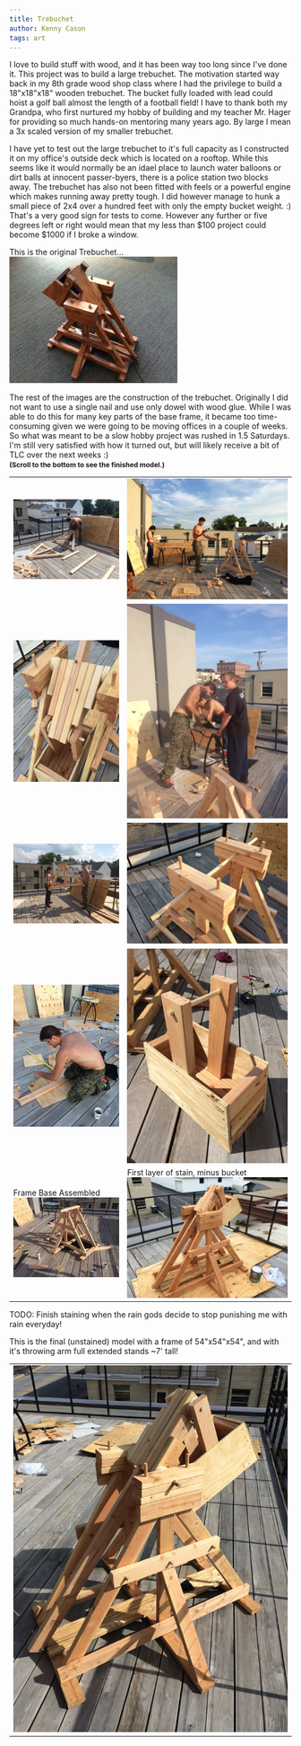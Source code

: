 ```yaml
---
title: Trebuchet
author: Kenny Cason
tags: art
---
```


I love to build stuff with wood, and it has been way too long since I've done it. This project was to build a large trebuchet. The motivation started way back in my 8th grade wood shop class where I had the privilege to build a 18"x18"x18" wooden trebuchet. The bucket fully loaded with lead could hoist a golf ball almost the length of a football field! I have to thank both my Grandpa, who first nurtured my hobby of building and my teacher Mr. Hager for providing so much hands-on mentoring many years ago. By large I mean a 3x scaled version of my smaller trebuchet.

I have yet to test out the large trebuchet to it's full capacity as I constructed it on my office's outside deck which is located on a rooftop. While this seems like it would normally be an idael place to launch water balloons or dirt balls at innocent passer-byers, there is a police station two blocks away. The trebuchet has also not been fitted with feels or a powerful engine which makes running away pretty tough. I did however manage to hunk a small piece of 2x4 over a hundred feet with only the empty bucket weight. :) That's a very good sign for tests to come. However any further or five degrees left or right would mean that my less than $100 project could become $1000 if I broke a window.


This is the original Trebuchet...<br/>
<img src="/images/trebuchet/original_thumb.JPG" width="300"/>

The rest of the images are the construction of the trebuchet. Originally I did not want to use a single nail and use only dowel with wood glue. While I was able to do this for many key parts of the base frame, it became too time-consuming given we were going to be moving offices in a couple of weeks. So what was meant to be a slow hobby project was rushed in 1.5 Saturdays. I'm still very satisfied with how it turned out, but will likely receive a bit of TLC over the next weeks :)
<br/><span style="font-size:12px;"><b>(Scroll to the bottom to see the finished model.)</b></span>

<table>
<tr>
<td>
   <img src="/images/trebuchet/measuring_up_thumb.JPG" width="300"/>
</td><td>
   <img src="/images/trebuchet/building_thumb.JPG" width="300"/>
</td>
</tr>
<tr>
<td>
   <img src="/images/trebuchet/throwing_arm_thumb.JPG" width="300"/>
</td><td>
   <img src="/images/trebuchet/building2_thumb.JPG" width="300"/>
</td>
</tr>
<tr>
<td>
   <img src="/images/trebuchet/frame_holding_thumb.JPG" width="300"/>
</td><td>
   <img src="/images/trebuchet/arm_holder_thumb.JPG" width="300"/>
</td>
</tr>
<tr>
<td>
   <img src="/images/trebuchet/bucket_start_thumb.JPG" width="300"/>
</td><td>
   <img src="/images/trebuchet/bucket_finished_thumb.JPG" width="300"/>
</td>
</tr>
<tr>
<td>
  Frame Base Assembled<br/>
  <img src="/images/trebuchet/frame_thumb.JPG" width="300"/>  
</td><td>
   First layer of stain, minus bucket
   <img src="/images/trebuchet/stain_thumb.JPG" width="300"/>
</td>
</table>

TODO: Finish staining when the rain gods decide to stop punishing me with rain everyday!

This is the final (unstained) model with a frame of 54"x54"x54", and with it's throwing arm full extended stands ~7' tall!
<table>
<tr>
<td>
   <img src="/images/trebuchet/finished_thumb.JPG" width="600"/>
</td>
</tr>
</table>
